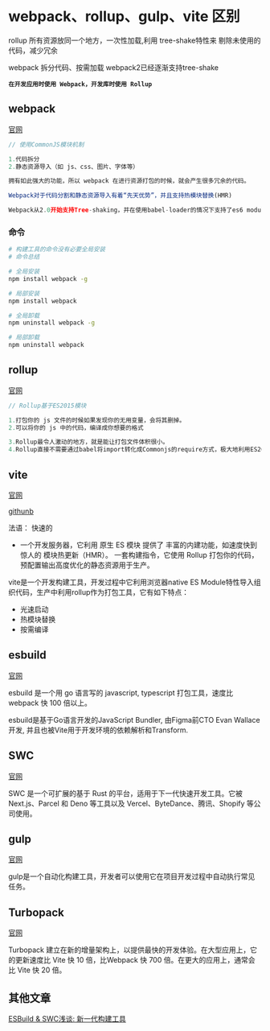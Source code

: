# webpack、rollup、gulp、vite 区别

rollup 所有资源放同一个地方，一次性加载,利用 tree-shake特性来  剔除未使用的代码，减少冗余

 webpack 拆分代码、按需加载  webpack2已经逐渐支持tree-shake

**`在开发应用时使用 Webpack，开发库时使用 Rollup`**

## webpack

[官网](https://www.webpackjs.com/guides/installation/)

```javascript
// 使用CommonJS模块机制

1.代码拆分
2.静态资源导入（如 js、css、图片、字体等）

拥有如此强大的功能，所以 webpack 在进行资源打包的时候，就会产生很多冗余的代码。

Webpack对于代码分割和静态资源导入有着“先天优势”，并且支持热模块替换(HMR)

Webpack从2.0开始支持Tree-shaking，并在使用babel-loader的情况下支持了es6 module的打包了
```

### 命令

```bash
# 构建工具的命令没有必要全局安装
# 命令总结

# 全局安装
npm install webpack -g

# 局部安装
npm install webpack

# 全局卸载
npm uninstall webpack -g

# 局部卸载
npm uninstall webpack
```

## rollup

[官网](https://www.rollupjs.com/)

```js
// Rollup基于ES2015模块

1.打包你的 js 文件的时候如果发现你的无用变量，会将其删掉。
2.可以将你的 js 中的代码，编译成你想要的格式

3.Rollup最令人激动的地方，就是能让打包文件体积很小。
4.Rollup直接不需要通过babel将import转化成Commonjs的require方式，极大地利用ES2015模块的优势。
```

## vite

[官网](https://cn.vitejs.dev/guide/why.html)

[githunb](https://github.com/vitejs/vite)

法语： 快速的

- 一个开发服务器，它利用 原生 ES 模块 提供了 丰富的内建功能，如速度快到惊人的 模块热更新（HMR）。
  一套构建指令，它使用 Rollup 打包你的代码，预配置输出高度优化的静态资源用于生产。

vite是一个开发构建工具，开发过程中它利用浏览器native ES Module特性导入组织代码，生产中利用rollup作为打包工具，它有如下特点：

- 光速启动
- 热模块替换
- 按需编译

## esbuild

[官网](https://esbuild.github.io/)

esbuild 是一个用 go 语言写的 javascript, typescript 打包工具，速度比 webpack 快 100 倍以上。

esbuild是基于Go语言开发的JavaScript Bundler, 由Figma前CTO Evan Wallace开发, 并且也被Vite用于开发环境的依赖解析和Transform.

## SWC

[官网](*https://swc.rs/)

SWC 是一个可扩展的基于 Rust 的平台，适用于下一代快速开发工具。它被 Next.js、Parcel 和 Deno 等工具以及 Vercel、ByteDance、腾讯、Shopify 等公司使用。

## gulp

[官网](https://www.gulpjs.com.cn/)

gulp是一个自动化构建工具，开发者可以使用它在项目开发过程中自动执行常见任务。

## Turbopack
[官网](https://turbo.build/pack)

Turbopack 建立在新的增量架构上，以提供最快的开发体验。在大型应用上，它的更新速度比 Vite 快 10 倍，比Webpack 快 700 倍。在更大的应用上，通常会比 Vite 快 20 倍。

## 其他文章

[ESBuild & SWC浅谈: 新一代构建工具](https://mp.weixin.qq.com/s/uAR0TEjDzW2tnK4QPfw7qQ)
